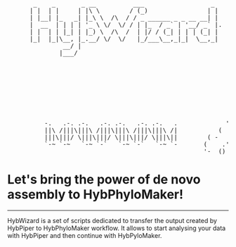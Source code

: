 <pre> 
       _    _       _ __          ___                  _ 
      | |  | |     | |\ \        / (_)                | |   
      | |__| |_   _| |_\ \  /\  / / _ ______ _ _ __ __| |                          /\
      |  __  | | | | '_ \ \/  \/ / | |_  / _` | '__/ _` |.                        /  \
      | |  | | |_| | |_) \  /\  /  | |/ / (_| | | | (_| |                        |    |
      |_|  |_|\__, |_.__/ \/  \/   |_/___\__,_|_|  \__,_|                      --:'''':--
               __/ |                                                             :'_' :
              |___/                                                              _:"":\___
                                                                 ' '      ____.' :::     '._
                                                                . *=====<<=)           \    :
                                                                 .  '      '-'-'\_      /'._.'
                                                                                  \====:_ ""
                                                                                 .'     \\
                                                                                :       :
                                                                               /   :    \
                                                                              :   .      '.
                                                              ,. _        snd :  : :      :
          -.   .-. .-.   .-. .-.   .-. .-.   .             '-'    ).          :__:-:__.;--'
          ||\ /|||\|||\ /|||\|||\ /|||\|||\ /|           (        '  )        '-'   '-'
          |||\|||/ \|||\|||/ \|||\|||/ \|||\||        ( -   .00.   - _
          `-~ `-~   `-~ `-`   `-~ `-`   `-~ `-       (    .'  _ )     )
                                                     '-  ()_.\,\,   -</pre>


# Let's bring the power of de novo assembly to HybPhyloMaker!
___

HybWizard is a set of scripts dedicated to transfer the output created by HybPiper to HybPhyloMaker workflow. It allows to start analysing your data with HybPiper and then continue with HybPyloMaker.   
